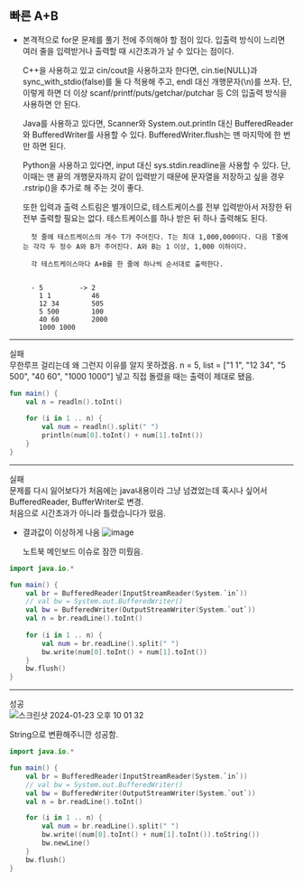 ## 빠른 A+B
- 본격적으로 for문 문제를 풀기 전에 주의해야 할 점이 있다. 입출력 방식이 느리면 여러 줄을 입력받거나 출력할 때 시간초과가 날 수 있다는 점이다.

  C++을 사용하고 있고 cin/cout을 사용하고자 한다면, cin.tie(NULL)과 sync_with_stdio(false)를 둘 다 적용해 주고, endl 대신 개행문자(\n)를 쓰자. 단, 이렇게 하면 더 이상 scanf/printf/puts/getchar/putchar 등 C의 입출력 방식을 사용하면 안 된다.
  
  Java를 사용하고 있다면, Scanner와 System.out.println 대신 BufferedReader와 BufferedWriter를 사용할 수 있다. BufferedWriter.flush는 맨 마지막에 한 번만 하면 된다.
  
  Python을 사용하고 있다면, input 대신 sys.stdin.readline을 사용할 수 있다. 단, 이때는 맨 끝의 개행문자까지 같이 입력받기 때문에 문자열을 저장하고 싶을 경우 .rstrip()을 추가로 해 주는 것이 좋다.
  
  또한 입력과 출력 스트림은 별개이므로, 테스트케이스를 전부 입력받아서 저장한 뒤 전부 출력할 필요는 없다. 테스트케이스를 하나 받은 뒤 하나 출력해도 된다.



        첫 줄에 테스트케이스의 개수 T가 주어진다. T는 최대 1,000,000이다. 다음 T줄에는 각각 두 정수 A와 B가 주어진다. A와 B는 1 이상, 1,000 이하이다. 
        
        각 테스트케이스마다 A+B를 한 줄에 하나씩 순서대로 출력한다.

        
        - 5         -> 2
          1 1          46
          12 34        505
          5 500        100
          40 60        2000
          1000 1000
          
---------------------------
실패  
무한루프 걸리는데 왜 그런지 이유를 알지 못하겠음.
n = 5, list = ["1 1", "12 34", "5 500", "40 60", "1000 1000"] 넣고 직접 돌렸을 때는 출력이 제대로 됐음.

```kotlin
fun main() {
    val n = readln().toInt()
    
    for (i in 1 .. n) {                                                                                      
        val num = readln().split(" ")
       	println(num[0].toInt() + num[1].toInt())
    }
}
```

-----------------------------
실패  
문제를 다시 잃어보다가 처음에는 java내용이라 그냥 넘겼었는데 혹시나 싶어서 BufferedReader, BufferWriter로 변경.  
처음으로 시간초과가 아니라 틀렸습니다가 떴음.
+ 결과값이 이상하게 나옴
  ![image](https://github.com/21dbwls12/TIL/assets/139525941/052b3298-eac6-4c40-a9ca-a539b87f589d)

  노트북 메인보드 이슈로 잠깐 미뤘음.

```kotlin
import java.io.*

fun main() {
    val br = BufferedReader(InputStreamReader(System.`in`))
    // val bw = System.out.BufferedWriter()
    val bw = BufferedWriter(OutputStreamWriter(System.`out`))
    val n = br.readLine().toInt()
    
    for (i in 1 .. n) { 
        val num = br.readLine().split(" ")
        bw.write(num[0].toInt() + num[1].toInt())
    }
    bw.flush()
}
```

----------------------
성공  
![스크린샷 2024-01-23 오후 10 01 32](https://github.com/21dbwls12/TIL/assets/139525941/f54af829-2cec-4e32-88f4-dd341e33a362)

String으로 변환해주니깐 성공함.
```kotlin
import java.io.*

fun main() {
    val br = BufferedReader(InputStreamReader(System.`in`))
    // val bw = System.out.BufferedWriter()
    val bw = BufferedWriter(OutputStreamWriter(System.`out`))
    val n = br.readLine().toInt()

    for (i in 1 .. n) {
        val num = br.readLine().split(" ")
        bw.write((num[0].toInt() + num[1].toInt()).toString())
        bw.newLine()
    }
    bw.flush()
}
```
